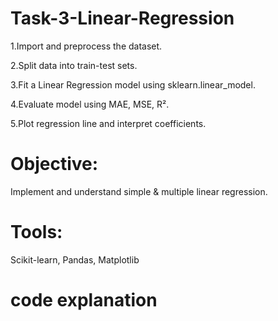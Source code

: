 # Task-3-Linear-Regression
1.Import and preprocess the dataset.

2.Split data into train-test sets.

3.Fit a Linear Regression model using sklearn.linear_model.

4.Evaluate model using MAE, MSE, R².

5.Plot regression line and interpret coefficients.

 # Objective: 
Implement and understand simple & multiple linear regression.

 # Tools: 
Scikit-learn, Pandas, Matplotlib

# code explanation 

